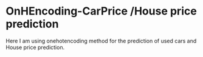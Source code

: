 # OnHEncoding-CarPrice /House price prediction
Here I am using onehotencoding method  for the prediction of used cars and House price prediction.
